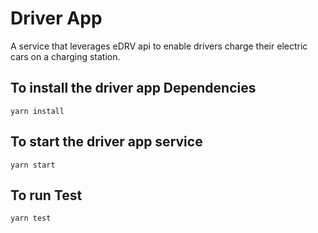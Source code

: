 # Driver App

A service that leverages eDRV api to enable drivers charge their electric cars on a charging station.

## To install the driver app Dependencies

```
yarn install
```

## To start the driver app service

```
yarn start
```

## To run Test

```
yarn test
```
